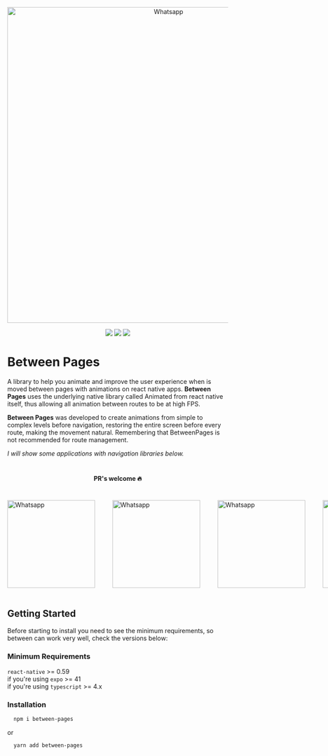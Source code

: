 <p align="center">
  <img src="https://imgur.com/wTw19yZ.png" width="720" title="Whatsapp">
</p>

<p align="center">
  <a href="https://opensource.org/licenses/MIT"><img src="https://img.shields.io/badge/License-MIT-blue.svg"></a>
  <a href="https://github.com/HubertRyanOfficial/between-pages"><img src="https://img.shields.io/github/stars/HubertRyanOfficial/between-pages"></a>
  <a href="https://www.npmjs.com/package/between-pages"><img src="https://img.shields.io/npm/dm/between-pages.svg"></a> 
</p>

# Between Pages

A library to help you animate and improve the user experience when is moved between pages with animations on react native apps. **Between Pages** uses the underlying native library called Animated from react native itself, thus allowing all animation between routes to be at high FPS.

**Between Pages** was developed to create animations from simple to complex levels before navigation, restoring the entire screen before every route, making the movement natural. Remembering that BetweenPages is not recommended for route management.

_I will show some applications with navigation libraries below._

<p align="center" style="font-size: 14px; font-weight: bold; margin: 40px 0px;">
  PR's welcome 🔥
</p>

<div style="display: flex; flex-direction: row">
  <img src="https://i.imgur.com/mWCeaFC.gif" width="200" title="Whatsapp">
  <img src="https://i.imgur.com/MW8LTpO.gif" style="margin-left: 40px" width="200" title="Whatsapp">
  <img src="https://i.imgur.com/0BQgNcd.gif" style="margin-left: 40px" width="200" title="Whatsapp">
  <img src="https://i.imgur.com/LwZ9jh2.gif" style="margin-left: 40px" width="200" title="Whatsapp">
 
</div>

</br>

## Getting Started

Before starting to install you need to see the minimum requirements, so between can work very well, check the versions below:

### Minimum Requirements

`react-native` >= 0.59</br>
if you're using `expo` >= 41</br>
if you're using `typescript` >= 4.x
</br>

### Installation

```sh
  npm i between-pages
```

or

```sh
  yarn add between-pages
```
